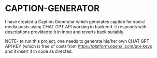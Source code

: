 # CAPTION-GENERATOR
I have created a Caption Generator which generates caption for social media posts using CHAT GPT API working in backend. It responds with descriptions providedto it in input and reverts back suitably.

NOTE- to run this project, one needs to generate his/her own CHAT GPT API KEY (which is free of cost) from https://platform.openai.com/api-keys and it insert it in code as directed.
